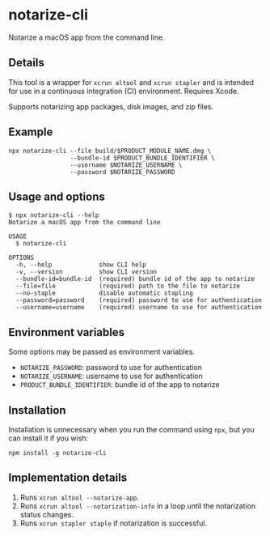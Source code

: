 # notarize-cli

Notarize a macOS app from the command line.

## Details

This tool is a wrapper for `xcrun altool` and `xcrun stapler` and is intended for use in a continuous integration (CI) environment. Requires Xcode.

Supports notarizing app packages, disk images, and zip files.

## Example

```sh-session
npx notarize-cli --file build/$PRODUCT_MODULE_NAME.dmg \
                 --bundle-id $PRODUCT_BUNDLE_IDENTIFIER \
                 --username $NOTARIZE_USERNAME \
                 --password $NOTARIZE_PASSWORD
```

## Usage and options

```sh-session
$ npx notarize-cli --help
Notarize a macOS app from the command line

USAGE
  $ notarize-cli

OPTIONS
  -h, --help             show CLI help
  -v, --version          show CLI version
  --bundle-id=bundle-id  (required) bundle id of the app to notarize
  --file=file            (required) path to the file to notarize
  --no-staple            disable automatic stapling
  --password=password    (required) password to use for authentication
  --username=username    (required) username to use for authentication
```

## Environment variables

Some options may be passed as environment variables.

- `NOTARIZE_PASSWORD`: password to use for authentication
- `NOTARIZE_USERNAME`: username to use for authentication
- `PRODUCT_BUNDLE_IDENTIFIER`: bundle id of the app to notarize

## Installation

Installation is unnecessary when you run the command using `npx`, but you can install it if you wish:

```sh-session
npm install -g notarize-cli
```

## Implementation details

1. Runs `xcrun altool --notarize-app`.
1. Runs `xcrun altool --notarization-info` in a loop until the notarization status changes.
1. Runs `xcrun stapler staple` if notarization is successful.
